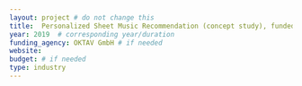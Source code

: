 ```yaml
---
layout: project # do not change this
title: 	Personalized Sheet Music Recommendation (concept study), funded by OKTAV GmbH # title of the project
year: 2019	# corresponding year/duration
funding_agency: OKTAV GmbH # if needed
website: 
budget: # if needed
type: industry
---
```

